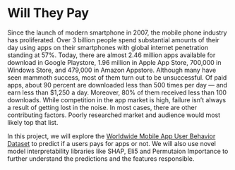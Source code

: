 # Will They Pay

Since the launch of modern smartphone in 2007, the mobile phone industry has proliferated. Over 3 billion people spend substantial amounts of their day using apps on their smartphones with global internet penetration standing at 57%. Today, there are almost 2.46 million apps available for download in Google Playstore, 1.96 million in Apple App Store, 700,000 in Windows Store, and 479,000 in Amazon Appstore. Although many have seen mammoth success, most of them turn out to be unsuccessful. Of paid apps, about 90 percent are downloaded less than 500 times per day — and earn less than $1,250 a day. Moreover, 80% of them received less than 100 downloads. While competition in the app market is high, failure isn’t always a result of getting lost in the noise. In most cases, there are other contributing factors. Poorly researched market and audience would most likely top that list.

In this project, we will explore the <a href="https://doi.org/10.7910/DVN/27459">Worldwide Mobile App User Behavior Dataset</a> to predict if a users pays for apps or not. We will also use novel model interpretability libraries like SHAP, Eli5 and Permutaion Importance to further understand the predictions and the features responsible.


